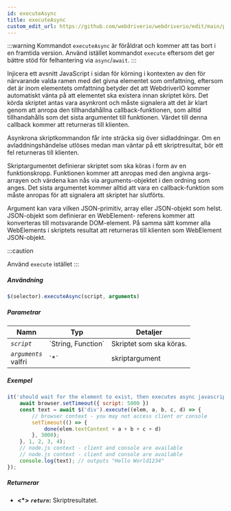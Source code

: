 ```yaml
---
id: executeAsync
title: executeAsync
custom_edit_url: https://github.com/webdriverio/webdriverio/edit/main/packages/webdriverio/src/commands/element/executeAsync.ts
---
```


:::warning
Kommandot `executeAsync` är föråldrat och kommer att tas bort i en framtida version.
Använd istället kommandot `execute` eftersom det ger bättre stöd för
felhantering via `async`/`await`.
:::

Injicera ett avsnitt JavaScript i sidan för körning i kontexten av den för närvarande valda
ramen med det givna elementet som omfattning, eftersom det är inom elementets omfattning betyder det att WebdriverIO kommer
automatiskt vänta på att elementet ska existera innan skriptet körs.
Det körda skriptet antas vara asynkront och måste signalera att det är klart genom att anropa
den tillhandahållna callback-funktionen, som alltid tillhandahålls som det sista argumentet till funktionen. Värdet
till denna callback kommer att returneras till klienten.

Asynkrona skriptkommandon får inte sträcka sig över sidladdningar. Om en avladdningshändelse utlöses medan man väntar
på ett skriptresultat, bör ett fel returneras till klienten.

Skriptargumentet definierar skriptet som ska köras i form av en funktionskropp. Funktionen kommer
att anropas med den angivna args-arrayen och värdena kan nås via arguments-objektet
i den ordning som anges. Det sista argumentet kommer alltid att vara en callback-funktion som måste anropas
för att signalera att skriptet har slutförts.

Argument kan vara vilken JSON-primitiv, array eller JSON-objekt som helst. JSON-objekt som definierar en WebElement-
referens kommer att konverteras till motsvarande DOM-element. På samma sätt kommer alla WebElements i skriptets
resultat att returneras till klienten som WebElement JSON-objekt.

:::caution

Använd `execute` istället
:::

##### Användning

```js
$(selector).executeAsync(script, arguments)
```

##### Parametrar

<table>
  <thead>
    <tr>
      <th>Namn</th><th>Typ</th><th>Detaljer</th>
    </tr>
  </thead>
  <tbody>
    <tr>
      <td><code><var>script</var></code></td>
      <td>`String, Function`</td>
      <td>Skriptet som ska köras.</td>
    </tr>
    <tr>
      <td><code><var>arguments</var></code><br /><span className="label labelWarning">valfri</span></td>
      <td>`*`</td>
      <td>skriptargument</td>
    </tr>
  </tbody>
</table>

##### Exempel

```js title="executeAsync.js"
it('should wait for the element to exist, then executes async javascript on the page with the element as first argument', async () => {
    await browser.setTimeout({ script: 5000 })
    const text = await $('div').execute((elem, a, b, c, d) => {
        // browser context - you may not access client or console
        setTimeout(() => {
            done(elem.textContent + a + b + c + d)
        }, 3000);
    }, 1, 2, 3, 4);
    // node.js context - client and console are available
    // node.js context - client and console are available
    console.log(text); // outputs "Hello World1234"
});
```

##### Returnerar

- **&lt;*&gt;**
            **<code><var>return</var></code>:**              Skriptresultatet.